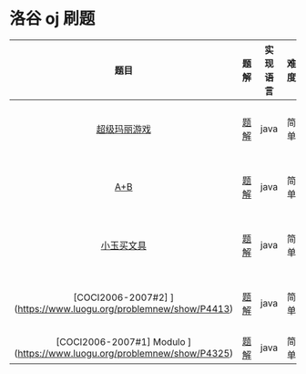 # 洛谷 oj 刷题

|  题目 | 题解 | 实现语言|难度|题目类型|
| :-----------:| :---------: | :--------: |:--------:|:--------:|
| [超级玛丽游戏](https://www.luogu.org/problemnew/show/P1000)|[题解](https://github.com/kolibreath/oj_practrice/blob/master/luogu/SuperMario.java)|java|简单|输入输出|
|[A+B](https://www.luogu.org/problemnew/show/P1001)|[题解](https://github.com/kolibreath/oj_practrice/blob/master/luogu/APlusB.java)|java|简单|输入输出|
|[小玉买文具](https://www.luogu.org/problemnew/show/P1421)|[题解](https://github.com/kolibreath/oj_practrice/blob/master/luogu/BuyPencil.java)|java|简单|输入输出|
|[COCI2006-2007#2] ](https://www.luogu.org/problemnew/show/P4413)|[题解](https://github.com/kolibreath/oj_practrice/blob/master/luogu/MeanOfTwo.java)|java|简单|输入输出|
|[COCI2006-2007#1] Modulo ](https://www.luogu.org/problemnew/show/P4325)|[题解](https://github.com/kolibreath/oj_practrice/blob/master/luogu/Modulo.java)|java|简单|哈希|

